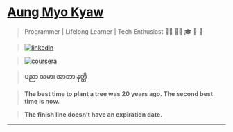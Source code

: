 # [Aung Myo Kyaw](https://www.aungmyokyaw.com)

> Programmer | Lifelong Learner | Tech Enthusiast
> 👨‍💻 🧘‍♂️ 🎓 🎉 🌼

> [![linkedin](https://img.shields.io/badge/LinkedIn-0077B5?style=for-the-badge&logo=linkedin&logoColor=white)](https://www.linkedin.com/in/aungmyokyaw/)

> [![coursera](https://img.shields.io/badge/Coursera-0056D2?style=for-the-badge&logo=coursera&logoColor=white)](https://www.coursera.org/learner/aungmyokyaw)

> **ပညာ သမာ၊ အာဘာ နတ္ထိ**

> **The best time to plant a tree was 20 years ago. The second best time is now.**

> **The finish line doesn’t have an expiration date.**

---
